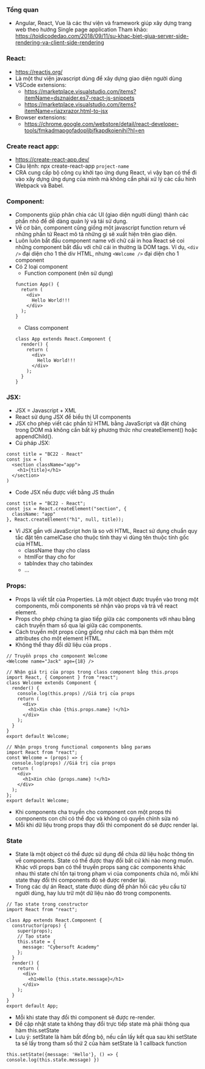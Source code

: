 ### Tổng quan
- Angular, React, Vue là các thư viện và framework giúp xây dựng trang web theo hướng Single page application
Tham khảo: https://toidicodedao.com/2018/09/11/su-khac-biet-giua-server-side-rendering-va-client-side-rendering

### React:
- https://reactjs.org/
- Là một thư viện javascript dùng để xây dựng giao diện người dùng
- VSCode extensions:
  - https://marketplace.visualstudio.com/items?itemName=dsznajder.es7-react-js-snippets
  - https://marketplace.visualstudio.com/items?itemName=riazxrazor.html-to-jsx
- Browser extensions:
  - https://chrome.google.com/webstore/detail/react-developer-tools/fmkadmapgofadopljbjfkapdkoienihi?hl=en


### Create react app:
- https://create-react-app.dev/
- Câu lệnh: npx create-react-app `project-name`
- CRA cung cấp bộ công cụ khởi tạo ứng dụng React, vì vậy bạn có thể đi vào xây dựng ứng dụng của mình mà không cần phải xử lý các cấu hình Webpack và Babel.

### Component:
- Components giúp phân chia các UI (giao diện người dùng) thành các phần nhỏ để dễ dàng quản lý và tái sử dụng.
- Về cơ bản, component cũng giống một javascript function return về những phần tử React mô tả những gì sẽ xuất hiện trên giao diện.
- Luôn luôn bắt đầu component name với chữ cái in hoa React sẽ coi những component bắt đầu với chữ cái in thường là DOM tags. Ví dụ, `<div />` đại diện cho 1 thẻ div HTML, nhưng `<Welcome />` đại diện cho 1 component
- Có 2 loại component
  - Function component (nên sử dụng)
  ```
  function App() {
    return (
      <div>
        Hello World!!!
      </div>
    );
  }
  ```
  - Class component
  ```
  class App extends React.Component {
    render() {
      return (
        <div>
          Hello World!!!
        </div>
      );
    }
  }
  ```

### JSX:

- JSX = Javascript + XML
- React sử dụng JSX để biểu thị UI components
- JSX cho phép viết các phần tử HTML bằng JavaScript và đặt chúng trong DOM mà không cần bất kỳ phương thức như createElement() hoặc appendChild().
- Cú pháp JSX:
```
const title = "BC22 - React"
const jsx = (
  <section className="app">
    <h1>{title}</h1>
  </section>
)
```

- Code JSX nếu được viết bằng JS thuần
```
const title = "BC22 - React";
const jsx = React.createElement("section", {
  className: "app"
}, React.createElement("h1", null, title));
```
- Vì JSX gần với JavaScript hơn là so với HTML, React sử dụng chuẩn quy tắc đặt tên camelCase cho thuộc tính thay vì dùng tên thuộc tính gốc của HTML.
  - className thay cho class
  - htmlFor thay cho for
  - tabIndex thay cho tabindex
  - ...

### Props:

- Props là viết tắt của Properties. Là một object được truyền vào trong một components, mỗi components sẽ nhận vào props và trả về react element.
- Props cho phép chúng ta giao tiếp giữa các components với nhau bằng cách truyền tham số qua lại giữa các components.
- Cách truyền một props cũng giống như cách mà bạn thêm một attributes cho một element HTML.
- Không thể thay đổi dữ liệu của props .

```
// Truyền props cho component Welcome
<Welcome name="Jack" age={18} />
```
```
// Nhận giá trị của props trong class component bằng this.props
import React, { Component } from "react";
class Welcome extends Component {
  render() {
    console.log(this.props) //Giá trị của props
    return (
      <div>
        <h1>Xin chào {this.props.name} !</h1>
      </div>
    );
  }
}
export default Welcome;
```
```
// Nhận props trong functional components bằng params
import React from "react";
const Welcome = (props) => {
  console.log(props) //Giá trị của props
  return (
    <div>
      <h1>Xin chào {props.name} !</h1>
    </div>
  );
};
export default Welcome;
```
- Khi components cha truyền cho component con một props thì components con chỉ có thể đọc và không có quyền chỉnh sửa nó
- Mỗi khi dữ liệu trong props thay đổi thì component đó sẽ được render lại.


### State

- State là một object có thể được sử dụng để chứa dữ liệu hoặc thông tin về components. State có thể được thay đổi bất cứ khi nào mong muốn. Khác với props bạn có thể truyền props sang các components khác nhau thì state chỉ tồn tại trong phạm vi của components chứa nó, mỗi khi state thay đổi thì components đó sẽ được render lại.
- Trong các dự án React, state được dùng để phản hồi các yêu cầu từ người dùng, hay lưu trữ một dữ liệu nào đó trong components.
```
// Tạo state trong constructor
import React from "react";

class App extends React.Component {
  constructor(props) {
    super(props);
    // Tạo state
    this.state = {
      message: "Cybersoft Academy"
    };
  }
  render() {
    return (
      <div>
        <h1>Hello {this.state.message}</h1>
      </div>
    );
  }
}
export default App;
```
- Mỗi khi state thay đổi thì component sẽ được re-render.
- Để cập nhật state ta không thay đổi trực tiếp state mà phải thông qua hàm this.setState
- Lưu ý: setState là hàm bất đồng bộ, nếu cần lấy kết qua sau khi setState ta sẽ lấy trong tham số thứ 2 của hàm setState là 1 callback function
```
this.setState({message: 'Hello'}, () => { console.log(this.state.message) })
```
